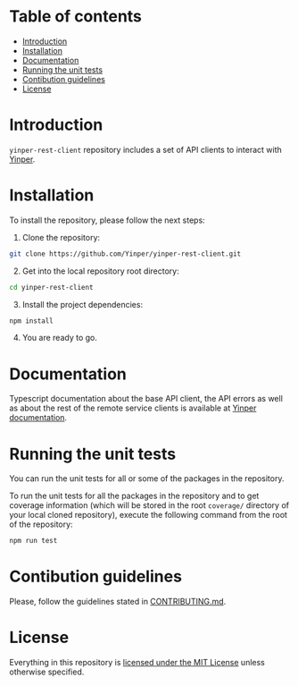 # Table of contents

* [Introduction](#introduction)
* [Installation](#installation)
* [Documentation](#documentation)
* [Running the unit tests](#running-the-unit-tests)
* [Contibution guidelines](#contibution-guidelines)
* [License](#license)

# Introduction

`yinper-rest-client` repository includes a set of API clients to interact with [Yinper](http://www.yinper.com).

# Installation

To install the repository, please follow the next steps:

1. Clone the repository:

```bash
git clone https://github.com/Yinper/yinper-rest-client.git
```

2. Get into the local repository root directory:

```bash
cd yinper-rest-client
```

3. Install the project dependencies:

```bash
npm install
```

4. You are ready to go.

# Documentation

Typescript documentation about the base API client, the API errors as well as about the rest of the remote service clients is available at [Yinper documentation](https://github.com/Yinper/yinper-rest-client/blob/master/documentation).

# Running the unit tests

You can run the unit tests for all or some of the packages in the repository.

To run the unit tests for all the packages in the repository and to get coverage information (which will be stored in the root `coverage/` directory of your local cloned repository), execute the following command from the root of the repository:

```bash
npm run test
```

# Contibution guidelines

Please, follow the guidelines stated in [CONTRIBUTING.md](https://github.com/Yinper/yinper-rest-client/blob/master/CONTRIBUTING.md).

# License

Everything in this repository is [licensed under the MIT License](https://github.com/Yinper/yinper-rest-client/blob/master/LICENSE) unless otherwise specified.
